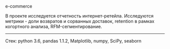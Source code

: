 e-commerce

В проекте исследуется отчетность интернет-ретейла.
Исследуются метрики - доли возвратов и сорванных доставок, retention в рамках когортного анализа, RFM-сегментирование.

------------------
Стек:
python 3.6, pandas 1.1.2, Matplotlib, numpy, SciPy, seaborn

